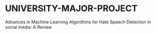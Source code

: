 # UNIVERSITY-MAJOR-PROJECT
Advances in Machine Learning Algorithms  for Hate Speech Detection in social media: A  Review
